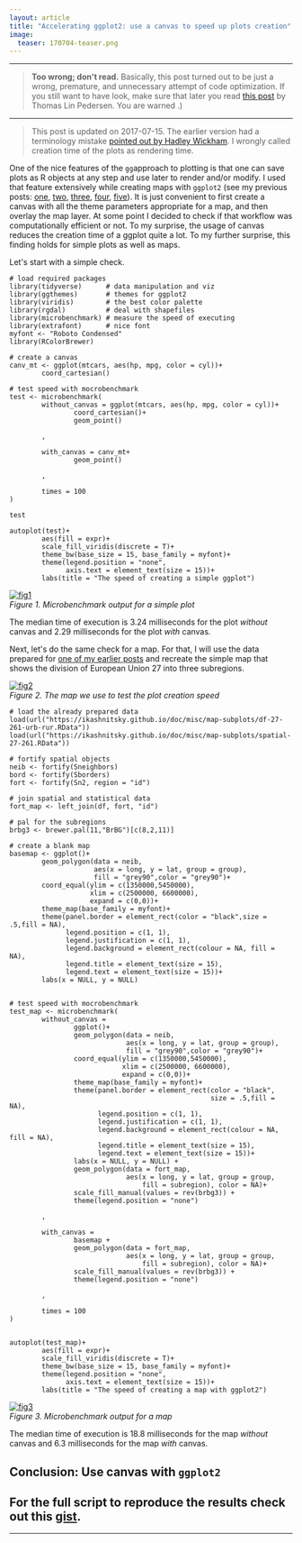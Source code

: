 ```yaml
---
layout: article
title: "Accelerating ggplot2: use a canvas to speed up plots creation"
image:
  teaser: 170704-teaser.png
---
```


***
> **Too wrong; don't read.** Basically, this post turned out to be just a wrong, premature, and unnecessary attempt of code optimization. If you still want to have look, make sure that later you read [this post][tlp] by Thomas Lin Pedersen. You are warned .)  

***

> This post is updated on 2017-07-15. The earlier version had a terminology mistake [pointed out by Hadley Wickham][hadley]. I wrongly called creation time of the plots as rendering time. 

One of the nice features of the `gg`approach to plotting is that one can save plots as R objects at any step and use later to render and/or modify. I used that feature extensively while creating maps with `ggplot2` (see my previous posts: [one][one], [two][two], [three][three], [four][four], [five][five]). It is just convenient to first create a canvas with all the theme parameters appropriate for a map, and then overlay the map layer. At some point I decided to check if that workflow was computationally efficient or not. To my surprise, the usage of canvas reduces the creation time of a ggplot quite a lot. To my further surprise, this finding holds for simple plots as well as maps.

Let's start with a simple check. 

```
# load required packages
library(tidyverse)      # data manipulation and viz
library(ggthemes)       # themes for ggplot2
library(viridis)        # the best color palette
library(rgdal)          # deal with shapefiles
library(microbenchmark) # measure the speed of executing
library(extrafont)      # nice font
myfont <- "Roboto Condensed"
library(RColorBrewer)

# create a canvas 
canv_mt <- ggplot(mtcars, aes(hp, mpg, color = cyl))+
        coord_cartesian()

# test speed with mocrobenchmark
test <- microbenchmark(
        without_canvas = ggplot(mtcars, aes(hp, mpg, color = cyl))+
                coord_cartesian()+
                geom_point()
        
        ,
        
        with_canvas = canv_mt+
                geom_point()
       
        ,
        
        times = 100
)

test

autoplot(test)+
        aes(fill = expr)+
        scale_fill_viridis(discrete = T)+
        theme_bw(base_size = 15, base_family = myfont)+
        theme(legend.position = "none",
              axis.text = element_text(size = 15))+
        labs(title = "The speed of creating a simple ggplot")
```

[![fig1][f1]][f1]  
*Figure 1. Microbenchmark output for a simple plot*

The median time of execution is 3.24 milliseconds for the plot *without* canvas and 2.29 milliseconds for the plot *with* canvas. 

Next, let's do the same check for a map. For that, I will use the data prepared for [one of my earlier posts][four] and recreate the simple map that shows the division of European Union 27 into three subregions. 

[![fig2][f2]][f2]  
*Figure 2. The map we use to test the plot creation speed*

```
# load the already prepared data
load(url("https://ikashnitsky.github.io/doc/misc/map-subplots/df-27-261-urb-rur.RData"))
load(url("https://ikashnitsky.github.io/doc/misc/map-subplots/spatial-27-261.RData"))

# fortify spatial objects
neib <- fortify(Sneighbors)
bord <- fortify(Sborders)
fort <- fortify(Sn2, region = "id")

# join spatial and statistical data
fort_map <- left_join(df, fort, "id")

# pal for the subregions
brbg3 <- brewer.pal(11,"BrBG")[c(8,2,11)]

# create a blank map
basemap <- ggplot()+
        geom_polygon(data = neib,
                     aes(x = long, y = lat, group = group),
                     fill = "grey90",color = "grey90")+
        coord_equal(ylim = c(1350000,5450000), 
                    xlim = c(2500000, 6600000), 
                    expand = c(0,0))+
        theme_map(base_family = myfont)+
        theme(panel.border = element_rect(color = "black",size = .5,fill = NA),
              legend.position = c(1, 1),
              legend.justification = c(1, 1),
              legend.background = element_rect(colour = NA, fill = NA),
              legend.title = element_text(size = 15),
              legend.text = element_text(size = 15))+
        labs(x = NULL, y = NULL)


# test speed with mocrobenchmark
test_map <- microbenchmark(
        without_canvas = 
                ggplot()+
                geom_polygon(data = neib,
                             aes(x = long, y = lat, group = group),
                             fill = "grey90",color = "grey90")+
                coord_equal(ylim = c(1350000,5450000), 
                            xlim = c(2500000, 6600000), 
                            expand = c(0,0))+
                theme_map(base_family = myfont)+
                theme(panel.border = element_rect(color = "black",
                                                  size = .5,fill = NA),
                      legend.position = c(1, 1),
                      legend.justification = c(1, 1),
                      legend.background = element_rect(colour = NA, fill = NA),
                      legend.title = element_text(size = 15),
                      legend.text = element_text(size = 15))+
                labs(x = NULL, y = NULL) +
                geom_polygon(data = fort_map, 
                             aes(x = long, y = lat, group = group, 
                                 fill = subregion), color = NA)+
                scale_fill_manual(values = rev(brbg3)) +
                theme(legend.position = "none")
        
        ,
        
        with_canvas = 
                basemap +
                geom_polygon(data = fort_map, 
                             aes(x = long, y = lat, group = group, 
                                 fill = subregion), color = NA)+
                scale_fill_manual(values = rev(brbg3)) +
                theme(legend.position = "none")
        
        ,
        
        times = 100
)
      

autoplot(test_map)+
        aes(fill = expr)+
        scale_fill_viridis(discrete = T)+
        theme_bw(base_size = 15, base_family = myfont)+
        theme(legend.position = "none",
              axis.text = element_text(size = 15))+
        labs(title = "The speed of creating a map with ggplot2")
```

[![fig3][f3]][f3]  
*Figure 3. Microbenchmark output for a map*

The median time of execution is 18.8 milliseconds for the map *without* canvas and 6.3 milliseconds for the map *with* canvas. 

## Conclusion: Use canvas with `ggplot2`

## For the full script to reproduce the results check out this [gist][gist].  

***



[f1]: https://ikashnitsky.github.io/images/170704/fig-01-test-simple.png
[f2]: https://ikashnitsky.github.io/images/170704/fig-02-sub.png
[f3]: https://ikashnitsky.github.io/images/170704/fig-03-test-map.png

[tlp]: https://www.data-imaginist.com/2017/beneath-the-canvas/
[one]: https://ikashnitsky.github.io/2017/denmark-nuts-reconstruction/
[two]: https://ikashnitsky.github.io/2017/map-hacking/
[three]: https://ikashnitsky.github.io/2017/align-six-maps/
[four]: https://ikashnitsky.github.io/2017/subplots-in-maps/
[five]: https://ikashnitsky.github.io/2017/colorcoded-map/
[gist]: https://gist.github.com/ikashnitsky/b9c5d0b838daa2338066dbaa3e035dcc
[hadley]: https://twitter.com/hadleywickham/status/882217871769837569
